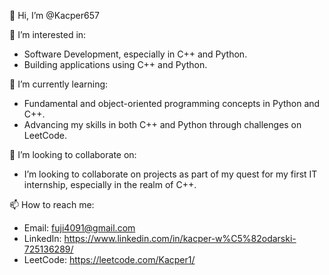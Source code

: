 👋 Hi, I’m @Kacper657

👀 I’m interested in:
- Software Development, especially in C++ and Python.
- Building applications using C++ and Python.

🌱 I’m currently learning:
- Fundamental and object-oriented programming concepts in Python and C++.
- Advancing my skills in both C++ and Python through challenges on LeetCode.

💞️ I’m looking to collaborate on:
 - I’m looking to collaborate on projects as part of my quest for my first IT internship, especially in the realm of C++.

📫 How to reach me:
- Email: fuji4091@gmail.com
- LinkedIn: https://www.linkedin.com/in/kacper-w%C5%82odarski-725136289/
- LeetCode: https://leetcode.com/Kacper1/
